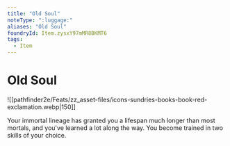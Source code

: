```yaml
---
title: "Old Soul"
noteType: ":luggage:"
aliases: "Old Soul"
foundryId: Item.zysxY97mMR8BKMT6
tags:
  - Item
---
```


# Old Soul
![[pathfinder2e/Feats/zz_asset-files/icons-sundries-books-book-red-exclamation.webp|150]]

Your immortal lineage has granted you a lifespan much longer than most mortals, and you've learned a lot along the way. You become trained in two skills of your choice.
